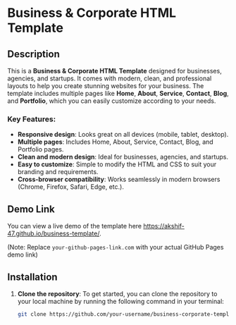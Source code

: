 # Business & Corporate HTML Template

## Description

This is a **Business & Corporate HTML Template** designed for businesses, agencies, and startups. It comes with modern, clean, and professional layouts to help you create stunning websites for your business. The template includes multiple pages like **Home**, **About**, **Service**, **Contact**, **Blog**, and **Portfolio**, which you can easily customize according to your needs.

### Key Features:
- **Responsive design**: Looks great on all devices (mobile, tablet, desktop).
- **Multiple pages**: Includes Home, About, Service, Contact, Blog, and Portfolio pages.
- **Clean and modern design**: Ideal for businesses, agencies, and startups.
- **Easy to customize**: Simple to modify the HTML and CSS to suit your branding and requirements.
- **Cross-browser compatibility**: Works seamlessly in modern browsers (Chrome, Firefox, Safari, Edge, etc.).

## Demo Link

You can view a live demo of the template here https://akshif-47.github.io/business-template/. 

(Note: Replace `your-github-pages-link.com` with your actual GitHub Pages demo link)

## Installation

1. **Clone the repository**:
   To get started, you can clone the repository to your local machine by running the following command in your terminal:

   ```bash
   git clone https://github.com/your-username/business-corporate-template.git
